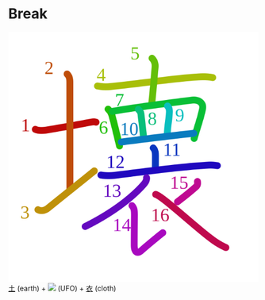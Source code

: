 # Break
![壊](../Kanji/kanji-colorize/58ca.svg)
[土](土.md) (earth) + ![](http://www.kanjidamage.com/assets/radsmall/ufo-c397c66f5a2e90d706c7d68fea75dc8207c4a4f1ad281cb3922079908b490ce3.jpg) (UFO) + [衣](../Kanji/kanji-dict/衣.md) (cloth) 